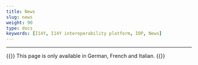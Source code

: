```yaml
---
title: News
slug: news
weight: 90
type: docs
keywords: [I14Y, I14Y interoperability platform, IOP, News]
---
```

---
{{<alert title="Language" color="warning">}}
This page is only available in German, French and Italian.
{{</alert>}}



